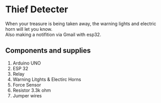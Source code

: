 # Thief Detecter
When your treasure is being taken away, the warning lights and electric horn will let you know.<br>
Also making a notifition via Gmail with esp32.

## Components and supplies
1. Arduino UNO
2. ESP 32
3. Relay
4. Warning Litghts & Electirc Horns
5. Force Sensor
6. Resistor 3.3k ohm
7. Jumper wires